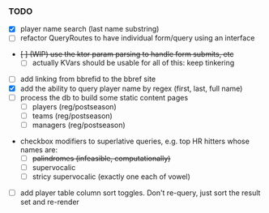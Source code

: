 ### TODO

- [x] player name search (last name substring)
- [ ] refactor QueryRoutes to have individual form/query using an interface
- ~~[ ] (WIP) use the ktor param parsing to handle form submits, etc~~
    - [ ] actually KVars should be usable for all of this: keep tinkering
- [ ] add linking from bbrefid to the bbref site
- [x] add the ability to query player name by regex (first, last, full name)
- [ ] process the db to build some static content pages
    - [ ] players (reg/postseason)
    - [ ] teams (reg/postseason)
    - [ ] managers (reg/postseason)
- checkbox modifiers to superlative queries, e.g. top HR hitters whose names are:
    - [ ] ~~palindromes (infeasible, computationally)~~
    - [ ] supervocalic
    - [ ] stricy supervocalic (exactly one each of vowel)
- [ ] add player table column sort toggles. Don't re-query, just sort the result set and re-render
    